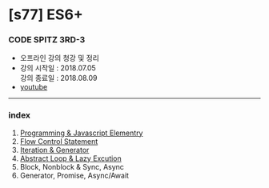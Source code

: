 # [s77] ES6+
### CODE SPITZ 3RD-3

- 오프라인 강의 청강 및 정리
- 강의 시작일 : 2018.07.05  
  강의 종료일 : 2018.08.09
- [youtube](https://www.youtube.com/playlist?list=PLBNdLLaRx_rIF3jAbhliedtfixePs5g2q)

- - -
### index
1. [Programming & Javascript Elementry](./01-programming_&_js_elementry.md)
2. [Flow Control Statement](./02-flow_control_statement.md)
3. [Iteration & Generator](./03-iteration_&_generator.md)
4. [Abstract Loop & Lazy Excution](04-abstract_loop_&_lazy_excution.md)
5. Block, Nonblock & Sync, Async
6. Generator, Promise, Async/Await